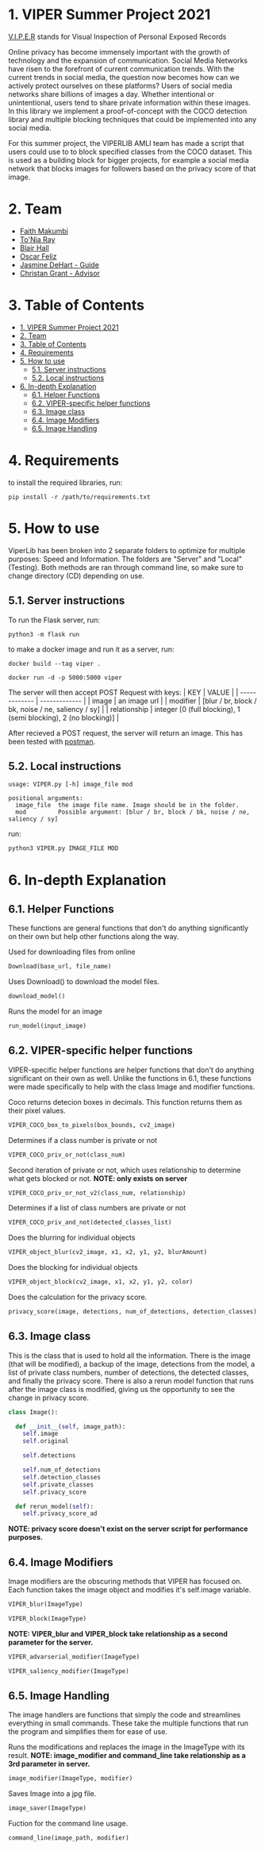 # 1. VIPER Summer Project 2021

[V.I.P.E.R](https://github.com/jasdehart/viper_summer_2021) stands for Visual Inspection of Personal Exposed Records

Online privacy has become immensely important with the growth of technology and the expansion of communication. Social Media Networks have risen to the forefront of current communication trends. With the current trends in social media, the question now becomes how can we actively protect ourselves on these platforms? Users of social media networks share billions of images a day. Whether intentional or unintentional, users tend to share private information within these images. In this library we implement a proof-of-concept with the COCO detection library and multiple blocking techniques that could be implemented into any social media.

For this summer project, the VIPERLIB AMLI team has made a script that users could use to to block specified classes from the COCO dataset. This is used as a building block for bigger projects, for example a social media network that blocks images for followers based on the privacy score of that image.

# 2. Team
- [Faith Makumbi](https://github.com/faith098)
- [To'Nia Ray](https://github.com/tabe228)
- [Blair Hall](https://github.com/B-Hall1)
- [Oscar Feliz](https://github.com/Cobra-irl)
- [Jasmine DeHart - Guide](https://github.com/jasdehart)    
- [Christan Grant - Advisor](https://github.com/cegme)

# 3. Table of Contents
- [1. VIPER Summer Project 2021](#1-viper-summer-project-2021)
- [2. Team](#2-team)
- [3. Table of Contents](#3-table-of-contents)
- [4. Requirements](#4-requirements)
- [5. How to use](#5-how-to-use)
  - [5.1. Server instructions](#51-server-instructions)
  - [5.2. Local instructions](#52-local-instructions)
- [6. In-depth Explanation](#6-in-depth-explanation)
  - [6.1. Helper Functions](#61-helper-functions)
  - [6.2. VIPER-specific helper functions](#62-viper-specific-helper-functions)
  - [6.3. Image class](#63-image-class)
  - [6.4. Image Modifiers](#64-image-modifiers)
  - [6.5. Image Handling](#65-image-handling)


# 4. Requirements 

to install the required libraries, run:
```
pip install -r /path/to/requirements.txt
```


# 5. How to use
ViperLib has been broken into 2 separate folders to optimize for multiple purposes: Speed and Information. The folders are "Server" and "Local" (Testing). Both methods are ran through command line, so make sure to change directory (CD) depending on  use. 
## 5.1. Server instructions
To run the Flask server, run:
```
python3 -m flask run  
```

to make a docker image and run it as a server, run:
```
docker build --tag viper .
```
```
docker run -d -p 5000:5000 viper
```


The server will then accept POST Request with keys:
| KEY | VALUE |
| ------------- | ------------- |
| image  | an image url |
| modifier  |  [blur / br, block / bk, noise / ne, saliency / sy] |
| relationship  | integer [0 (full blocking), 1 (semi blocking), 2 (no blocking)] |

After recieved a POST request, the server will return an image. This has been tested with [postman](https://www.postman.com/downloads/).

## 5.2. Local instructions
```
usage: VIPER.py [-h] image_file mod

positional arguments:
  image_file  the image file name. Image should be in the folder.
  mod         Possible argument: [blur / br, block / bk, noise / ne, saliency / sy]
```

run:
```
python3 VIPER.py IMAGE_FILE MOD
```



# 6. In-depth Explanation

## 6.1. Helper Functions
These functions are general functions that don't do anything significantly on their own but help other functions along the way. 

Used for downloading files from online
```python
Download(base_url, file_name)
```
Uses Download() to download the model files.
```python
download_model()
```
Runs the model for an image
```python
run_model(input_image)
```

## 6.2. VIPER-specific helper functions
VIPER-specific helper functions are helper functions that don't do anything significant on their own as well. Unlike the functions in 6.1, these functions were made specifically to help with the class Image and modifier functions.


Coco returns detecion boxes in decimals. This function returns them as their pixel values.
```python
VIPER_COCO_box_to_pixels(box_bounds, cv2_image)
```
Determines if a class number is private or not
```python
VIPER_COCO_priv_or_not(class_num)
```

Second iteration of private or not, which uses relationship to determine what gets blocked or not. **NOTE: only exists on server**
```python
VIPER_COCO_priv_or_not_v2(class_num, relationship)
```

Determines if a list of class numbers are private or not
```python
VIPER_COCO_priv_and_not(detected_classes_list)
```

Does the blurring for individual objects
```python
VIPER_object_blur(cv2_image, x1, x2, y1, y2, blurAmount)
```

Does the blocking for individual objects
```python
VIPER_object_block(cv2_image, x1, x2, y1, y2, color)
```

Does the calculation for the privacy score.
```python
privacy_score(image, detections, num_of_detections, detection_classes)
```

## 6.3. Image class

This is the class that is used to hold all the information. There is the image (that will be modified), a backup of the image, detections from the model, a list of private class numbers, number of detections, the detected classes, and finally the privacy score. There is also a rerun model function that runs after the image class is modified, giving us the opportunity to see the change in privacy score.

```python
class Image():

  def __init__(self, image_path):
    self.image
    self.original

    self.detections

    self.num_of_detections
    self.detection_classes
    self.private_classes
    self.privacy_score

  def rerun_model(self):
    self.privacy_score_ad
```

**NOTE: privacy score doesn't exist on the server script for performance purposes.**

## 6.4. Image Modifiers
Image modifiers are the obscuring methods that VIPER has focused on. Each function takes the image object and modifies it's self.image variable.


```python
VIPER_blur(ImageType)
```

```python
VIPER_block(ImageType)
```
**NOTE: VIPER_blur and VIPER_block take relationship as a second parameter for the server.**

```python
VIPER_advarserial_modifier(ImageType)
```

```python
VIPER_saliency_modifier(ImageType)
```

## 6.5. Image Handling
The image handlers are functions that simply the code and streamlines everything in small commands. These take the multiple functions that run the program and simplifies them for ease of use.


Runs the modifications and replaces the image in the ImageType with its result. **NOTE: image_modifier and command_line take relationship as a 3rd parameter in server.**
```python
image_modifier(ImageType, modifier)
```

Saves Image into a jpg file.
```python
image_saver(ImageType)
```

Fuction for the command line usage.
```python
command_line(image_path, modifier)
```
